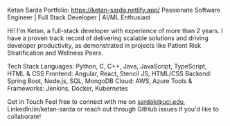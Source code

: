 
Ketan Sarda
Portfolio: https://ketan-sarda.netlify.app/
Passionate Software Engineer | Full Stack Developer | AI/ML Enthusiast

Hi! I'm Ketan, a full-stack developer with experience of more than 2 years.
I have a proven track record of delivering scalable solutions and driving developer productivity, as demonstrated in projects like Patient Risk Stratification and Wellness Peers.

Tech Stack
Languages: Python, C, C++, Java, JavaScript, TypeScript, HTML & CSS
Frontend: Angular, React, Stencil JS, HTML/CSS
Backend: Spring Boot, Node.js, SQL, MongoDB
Cloud: AWS, Azure
Tools & Frameworks: Jenkins, Docker, Kubernetes

Get in Touch
Feel free to connect with me on sardak@uci.edu, LinkedIn/in/ketan-sarda or reach out through GitHub issues if you'd like to collaborate!
